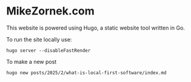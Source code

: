 # MikeZornek.com

This website is powered using Hugo, a static website tool written in Go.

To run the site locally use:

    hugo server --disableFastRender

To make a new post

    hugo new posts/2025/2/what-is-local-first-software/index.md
